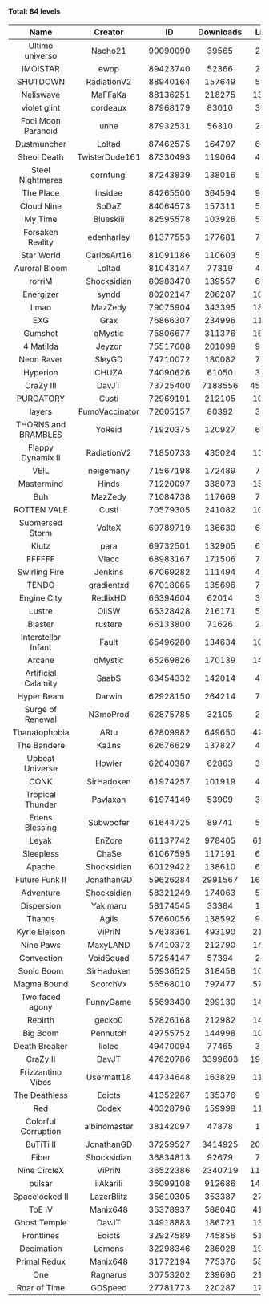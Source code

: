 #### Total: 84 levels

| Name | Creator | ID | Downloads | Likes |
|:---:|:---:|:---:|:---:|:---:|
| Ultimo universo | Nacho21 | 90090090 | 39565 | 2655
| IMOISTAR | ewop | 89423740 | 52366 | 2385
| SHUTDOWN | RadiationV2 | 88940164 | 157649 | 5988
| Neliswave | MaFFaKa | 88136251 | 218275 | 13326
| violet glint | cordeaux | 87968179 | 83010 | 3294
| Fool Moon Paranoid | unne | 87932531 | 56310 | 2494
| Dustmuncher | Loltad | 87462575 | 164797 | 6094
| Sheol Death | TwisterDude161 | 87330493 | 119064 | 4420
| Steel Nightmares | cornfungi | 87243839 | 138016 | 5351
| The  Place | Insidee | 84265500 | 364594 | 9320
| Cloud Nine | SoDaZ | 84064573 | 157311 | 5134
| My Time | Blueskiii | 82595578 | 103926 | 5575
| Forsaken Reality | edenharley | 81377553 | 177681 | 7862
| Star World | CarlosArt16 | 81091186 | 110603 | 5682
| Auroral Bloom | Loltad | 81043147 | 77319 | 4365
| rorriM | Shocksidian | 80983470 | 139557 | 6130
| Energizer | syndd | 80202147 | 206287 | 10888
| Lmao | MazZedy | 79075904 | 343395 | 18513
| EXG | Grax | 76866307 | 234996 | 11206
| Gumshot | qMystic | 75806677 | 311376 | 16058
| 4 Matilda | Jeyzor | 75517608 | 201099 | 9298
| Neon Raver | SleyGD | 74710072 | 180082 | 7267
| Hyperion | CHUZA | 74090626 | 61050 | 3253
| CraZy III | DavJT | 73725400 | 7188556 | 456217
| PURGATORY | Custi | 72969191 | 212105 | 10316
| layers | FumoVaccinator | 72605157 | 80392 | 3798
| THORNS and BRAMBLES | YoReid | 71920375 | 120927 | 6323
| Flappy Dynamix II | RadiationV2 | 71850733 | 435024 | 15300
| VEIL | neigemany | 71567198 | 172489 | 7937
| Mastermind | Hinds | 71220097 | 338073 | 15556
| Buh | MazZedy | 71084738 | 117669 | 7107
| ROTTEN VALE | Custi | 70579305 | 241082 | 10765
| Submersed Storm |  VolteX | 69789719 | 136630 | 6575
| Klutz | para | 69732501 | 132905 | 6357
| FFFFFF | Vlacc | 68983167 | 171506 | 7852
| Swirling Fire | Jenkins | 67069282 | 111494 | 4873
| TENDO | gradientxd | 67018065 | 135696 | 7962
| Engine City | RedlixHD | 66394604 | 62014 | 3816
| Lustre | OliSW | 66328428 | 216171 | 5706
| Blaster | rustere | 66133800 | 71626 | 2872
| Interstellar Infant | Fault | 65496280 | 134634 | 10025
| Arcane | qMystic | 65269826 | 170139 | 14317
| Artificial Calamity | SaabS | 63454332 | 142014 | 4356
| Hyper Beam | Darwin | 62928150 | 264214 | 7346
| Surge of Renewal | N3moProd | 62875785 | 32105 | 2214
| Thanatophobia | ARtu | 62809982 | 649650 | 42065
| The Bandere | Ka1ns | 62676629 | 137827 | 4593
| Upbeat Universe | Howler | 62040387 | 62863 | 3424
| CONK | SirHadoken | 61974257 | 101919 | 4209
| Tropical Thunder | Pavlaxan | 61974149 | 53909 | 3254
| Edens Blessing | Subwoofer | 61644725 | 89741 | 5118
| Leyak | EnZore | 61137742 | 978405 | 61617
| Sleepless | ChaSe | 61067595 | 117191 | 6702
| Apache | Shocksidian | 60129422 | 138610 | 6244
| Future Funk II | JonathanGD | 59626284 | 2991567 | 168382
| Adventure | Shocksidian | 58321249 | 174063 | 5948
| Dispersion | Yakimaru | 58174545 | 33384 | 1785
| Thanos | Agils | 57660056 | 138592 | 9263
| Kyrie Eleison | ViPriN | 57638361 | 493190 | 21379
| Nine Paws | MaxyLAND | 57410372 | 212790 | 14414
| Convection | VoidSquad | 57254147 | 57394 | 2713
| Sonic Boom | SirHadoken | 56936525 | 318458 | 10830
| Magma Bound | ScorchVx | 56568010 | 797477 | 57643
| Two faced agony | FunnyGame | 55693430 | 299130 | 14937
| Rebirth | gecko0 | 52826168 | 212982 | 14340
| Big Boom | Pennutoh | 49755752 | 144998 | 10297
| Death Breaker | lioleo | 49470094 | 77465 | 3775
| CraZy II | DavJT | 47620786 | 3399603 | 195498
| Frizzantino Vibes | Usermatt18 | 44734648 | 163829 | 11661
| The Deathless | Edicts | 41352267 | 135376 | 9547
| Red | Codex | 40328796 | 159999 | 11001
| Colorful Corruption | albinomaster | 38142097 | 47878 | 1963
| BuTiTi II | JonathanGD | 37259527 | 3414925 | 200393
| Fiber | Shocksidian | 36834813 | 92679 | 7986
| Nine CircleX | ViPriN | 36522386 | 2340719 | 113907
| pulsar | iIAkariIi | 36099108 | 912686 | 143079
| Spacelocked II | LazerBlitz | 35610305 | 353387 | 27606
| ToE IV  | Manix648 | 35378937 | 588046 | 41880
| Ghost Temple | DavJT | 34918883 | 186721 | 13716
| Frontlines | Edicts | 32927589 | 745856 | 51518
| Decimation | Lemons | 32298346 | 236028 | 19080
| Primal Redux | Manix648 | 31772194 | 775376 | 58787
| One | Ragnarus | 30753202 | 239696 | 21720
| Roar of Time | GDSpeed | 27781773 | 220287 | 17785
